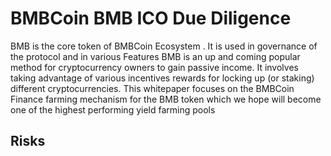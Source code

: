 # BMBCoin BMB ICO Due Diligence
BMB is the core token of BMBCoin Ecosystem . It is used in governance of the protocol and in various Features BMB is an up and coming popular method for cryptocurrency owners to gain passive income. It involves taking advantage of various incentives rewards for locking up (or staking) different cryptocurrencies. This whitepaper focuses on the BMBCoin Finance farming mechanism for the BMB token which we hope will become one of the highest performing yield farming pools
## Risks
